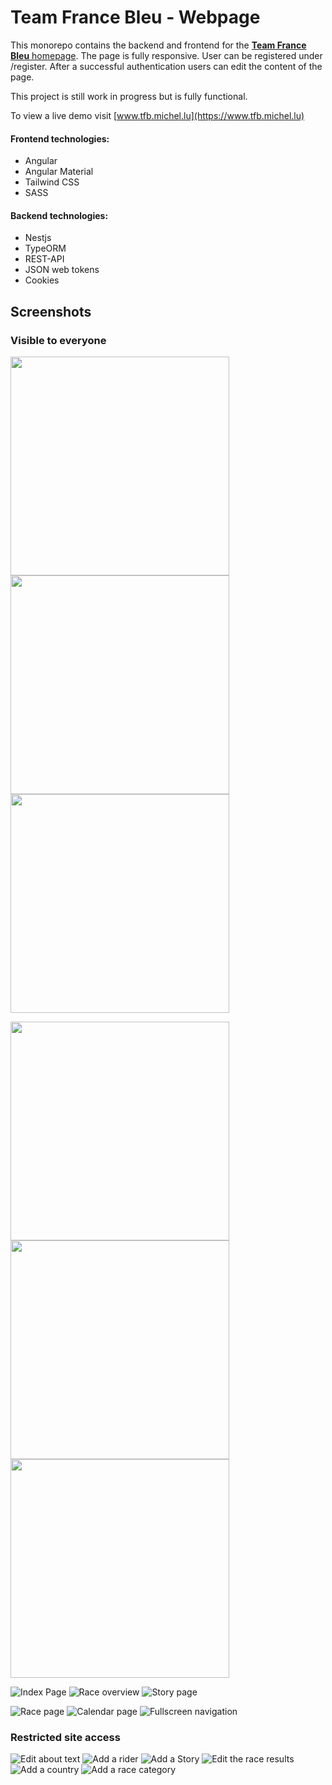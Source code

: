 # Team France Bleu - Webpage
This monorepo contains the backend and frontend for the [**Team France Bleu**
homepage](https://tfb.michel.lu). The page is fully responsive. User can be registered under /register.
After a successful authentication users can edit the content of the page. 

This project is still work in progress but is fully functional.

To view a live demo visit [www.tfb.michel.lu](https://www.tfb.michel.lu)


#### Frontend technologies:
- Angular
- Angular Material
- Tailwind CSS
- SASS

#### Backend technologies:
- Nestjs
- TypeORM
- REST-API
- JSON web tokens
- Cookies


## Screenshots

### Visible to everyone
<p float="left">
  <img src="./docs/img/screenshot-index.png" width="350" />
  <img src="./docs/img/screenshot-races.png" width="350" /> 
  <img src="./docs/img/screenshot-story.png" width="350" />
</p>
<p float="left">
  <img src="./docs/img/screenshot-race.png" width="350" />
  <img src="./docs/img/screenshot-calendar.png" width="350" /> 
  <img src="./docs/img/screenshot-navigation.png" width="350" />
</p>

![Index Page](./docs/img/screenshot-index.png)
![Race overview](./docs/img/screenshot-races.png)
![Story page](./docs/img/screenshot-story.png)

![Race page](./docs/img/screenshot-race.png)
![Calendar page](./docs/img/screenshot-calendar.png)
![Fullscreen navigation](./docs/img/screenshot-navigation.png)


### Restricted site access
![Edit about text](./docs/img/screenshot-add_about.png)
![Add a rider](./docs/img/screenshot-add_rider.png)
![Add a Story](./docs/img/screenshot-add_story.png)
![Edit the race results](./docs/img/screenshot-add_race_result.png)
![Add a country](./docs/img/screenshot-add_category.png)
![Add a race category](./docs/img/screenshot-add_cat.png)
